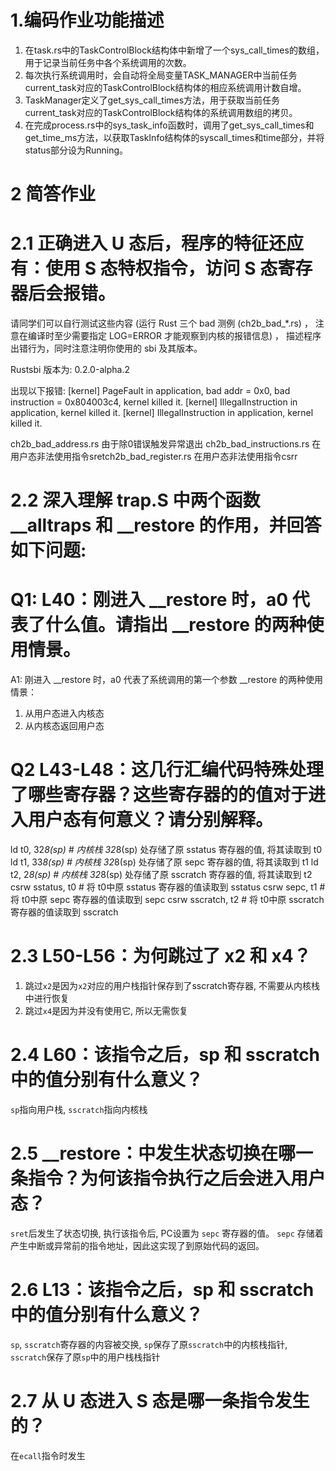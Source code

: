 # 1.编码作业功能描述
1. 在task.rs中的TaskControlBlock结构体中新增了一个sys_call_times的数组，用于记录当前任务中各个系统调用的次数。
2. 每次执行系统调用时，会自动将全局变量TASK_MANAGER中当前任务current_task对应的TaskControlBlock结构体的相应系统调用计数自增。
3. TaskManager定义了get_sys_call_times方法，用于获取当前任务current_task对应的TaskControlBlock结构体的系统调用数组的拷贝。
4. 在完成process.rs中的sys_task_info函数时，调用了get_sys_call_times和get_time_ms方法，以获取TaskInfo结构体的syscall_times和time部分，并将status部分设为Running。

# 2 简答作业
# 2.1 正确进入 U 态后，程序的特征还应有：使用 S 态特权指令，访问 S 态寄存器后会报错。 
请同学们可以自行测试这些内容 (运行 Rust 三个 bad 测例 (ch2b_bad_*.rs) ， 注意在编译时至少需要指定 LOG=ERROR 才能观察到内核的报错信息) ， 描述程序出错行为，同时注意注明你使用的 sbi 及其版本。

Rustsbi 版本为: 0.2.0-alpha.2

出现以下报错: 
[kernel] PageFault in application, bad addr = 0x0, bad instruction = 0x804003c4, kernel killed it.
[kernel] IllegalInstruction in application, kernel killed it.
[kernel] IllegalInstruction in application, kernel killed it.

ch2b_bad_address.rs 由于除0错误触发异常退出
ch2b_bad_instructions.rs 在用户态非法使用指令sretch2b_bad_register.rs 在用户态非法使用指令csrr

# 2.2 深入理解 trap.S 中两个函数 __alltraps 和 __restore 的作用，并回答如下问题:
# Q1: L40：刚进入 __restore 时，a0 代表了什么值。请指出 __restore 的两种使用情景。
A1: 刚进入 __restore 时，a0 代表了系统调用的第一个参数
__restore 的两种使用情景：
1. 从用户态进入内核态
2. 从内核态返回用户态
# Q2 L43-L48：这几行汇编代码特殊处理了哪些寄存器？这些寄存器的的值对于进入用户态有何意义？请分别解释。

ld t0, 32*8(sp) # 内核栈 32*8(sp) 处存储了原 sstatus 寄存器的值, 将其读取到 t0
ld t1, 33*8(sp) # 内核栈 32*8(sp) 处存储了原 sepc 寄存器的值, 将其读取到 t1
ld t2, 2*8(sp) # 内核栈 32*8(sp) 处存储了原 sscratch 寄存器的值, 将其读取到 t2
csrw sstatus, t0 # 将 t0中原 sstatus 寄存器的值读取到 sstatus
csrw sepc, t1 # 将 t0中原 sepc 寄存器的值读取到 sepc
csrw sscratch, t2 # 将 t0中原 sscratch 寄存器的值读取到 sscratch

# 2.3 L50-L56：为何跳过了 x2 和 x4？
1. 跳过`x2`是因为`x2`对应的用户栈指针保存到了sscratch寄存器, 不需要从内核栈中进行恢复
2. 跳过`x4`是因为并没有使用它, 所以无需恢复

# 2.4 L60：该指令之后，sp 和 sscratch 中的值分别有什么意义？
`sp`指向用户栈, `sscratch`指向内核栈

# 2.5 __restore：中发生状态切换在哪一条指令？为何该指令执行之后会进入用户态？
`sret`后发生了状态切换, 执行该指令后, PC设置为 `sepc` 寄存器的值。
`sepc` 存储着产生中断或异常前的指令地址，因此这实现了到原始代码的返回。

# 2.6 L13：该指令之后，sp 和 sscratch 中的值分别有什么意义？
`sp`, `sscratch`寄存器的内容被交换, `sp`保存了原`sscratch`中的内核栈指针, `sscratch`保存了原`sp`中的用户栈栈指针

# 2.7 从 U 态进入 S 态是哪一条指令发生的？
在`ecall`指令时发生